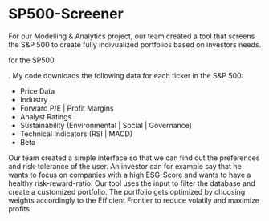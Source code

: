 # SP500-Screener

For our Modelling & Analytics project, our team created a tool that screens the S&P 500 to create fully indivualized portfolios based on investors needs.

for the SP500


. My code downloads the following data for each ticker in the S&P 500:
- Price Data 
- Industry
- Forward P/E | Profit Margins 
- Analyst Ratings
- Sustainability (Environmental | Social | Governance)
- Technical Indicators (RSI | MACD)
- Beta 

Our team created a simple interface so that we can find out the preferences and risk-tolerance of the user.  An investor can for example say that he wants to focus on companies with a high ESG-Score and wants to have a healthy risk-reward-ratio. 
Our tool uses the input to filter the database and create a customized portfolio. The portfolio gets optimized by choosing weights accordingly to the Efficient Frontier to reduce volatily and maximize profits.
